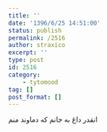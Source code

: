 ```yaml
---
title: ''
date: '1396/6/25 14:51:00'
status: publish
permalink: /2516
author: straxico
excerpt: ''
type: post
id: 2516
category:
    - tytomood
tag: []
post_format: []
---
```

انقدر داغ به جانم که دماوند منم